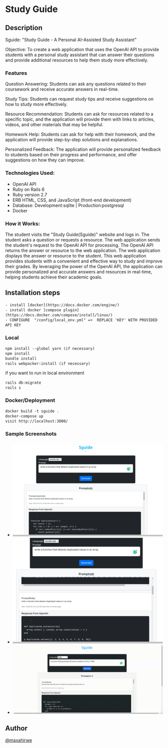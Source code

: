 # Study Guide

## Description

Sguide: "Study Guide - A Personal AI-Assisted Study Assistant"

Objective: To create a web application that uses the OpenAI API to provide students with a personal study assistant that can answer their questions and provide additional resources to help them study more effectively.

### Features

Question Answering: Students can ask any questions related to their coursework and receive accurate answers in real-time.

Study Tips: Students can request study tips and receive suggestions on how to study more effectively.

Resource Recommendation: Students can ask for resources related to a specific topic, and the application will provide them with links to articles, videos, and other materials that may be helpful.

Homework Help: Students can ask for help with their homework, and the application will provide step-by-step solutions and explanations.

Personalized Feedback: The application will provide personalized feedback to students based on their progress and performance, and offer suggestions on how they can improve.

### Technologies Used:

-   OpenAI API
-   Ruby on Rails 6
-   Ruby version 2.7
-   ERB HTML, CSS, and JavaScript (front-end development)
-   Database: Development:sqlite | Production:postgresql
-   Docker

### How it Works:

The student visits the "Study Guide(Sguide)" website and logs in.
The student asks a question or requests a resource.
The web application sends the student's request to the OpenAI API for processing.
The OpenAI API returns the answer or resource to the web application.
The web application displays the answer or resource to the student.
This web application provides students with a convenient and effective way to study and improve their grades. By leveraging the power of the OpenAI API, the application can provide personalized and accurate answers and resources in real-time, helping students achieve their academic goals.

## Installation steps

    - install [docker](https://docs.docker.com/engine/)
    - install docker [compose plugin] (https://docs.docker.com/compose/install/linux/)
    - CONFIGURE  "/config/local_env.yml" =>  REPLACE 'KEY' WITH PROVIDED API KEY

### Local

```
npm install --global yarn (if necessary)
npm install
bundle install
rails webpacker:install (if necessary)
```

if you want to run in local environment

```
rails db:migrate
rails s
```

### Docker/Deployment

```
docker build -t sguide .
docker-compose up
visit http://localhost:3000/
```

### Sample Screenshots

-   ![Screenshot1.png](/documentation/screenshots/screenshot1.png)
-   ![Screenshot2.png](/documentation/screenshots/screenshot2.png)
-   ![sguide.png](/documentation/screenshots/sguide.gif)

## Author

[@maxahirwe](https://max.rw)
